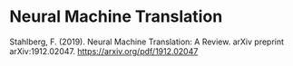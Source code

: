 
# Neural Machine Translation



Stahlberg, F. (2019). Neural Machine Translation: A Review. arXiv preprint arXiv:1912.02047.
https://arxiv.org/pdf/1912.02047
